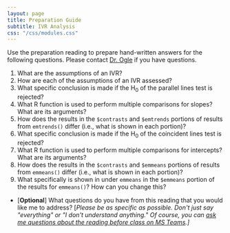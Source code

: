 ```yaml
---
layout: page
title: Preparation Guide
subtitle: IVR Analysis
css: "/css/modules.css"
---
```


<div class="alert alert-warning">
Use the preparation reading to prepare hand-written answers for the following questions. Please contact <a href="https://teams.microsoft.com/l/channel/19%3aebdb6d98f8c748818228211aeea11139%40thread.tacv2/Class%2520Preparation%2520Reading%2520Questions?groupId=6aaae687-f6ed-4518-b9ed-3986bc9e6f4f&tenantId=b70d8bab-80b6-4766-b5da-fcfdabdf71c7)" target="_blank">Dr. Ogle</a> if you have questions.
</div>

1. What are the assumptions of an IVR?
1. How are each of the assumptions of an IVR assessed?
1. What specific conclusion is made if the H<sub>0</sub> of the parallel lines test is rejected?
1. What R function is used to perform multiple comparisons for slopes? What are its arguments?
1. How does the results in the `$contrasts` and `$emtrends` portions of results from `emtrends()` differ (i.e., what is shown in each portion)?
1. What specific conclusion is made if the H<sub>0</sub> of the coincident lines test is rejected?
1. What R function is used to perform multiple comparisons for intercepts? What are its arguments?
1. How does the results in the `$contrasts` and `$emmeans` portions of results from `emmeans()` differ (i.e., what is shown in each portion)?
1. What specifically is shown in under `emmeans` in the `$emmeans` portion of the results for `emmeans()`? How can you change this?

<ul>
<li>[<b>Optional</b>] What questions do you have from this reading that you would like me to address? [<i>Please be as specific as possible. Don't just say "everything" or "I don't understand anything." Of course, you can <a href="https://teams.microsoft.com/l/channel/19%3aebdb6d98f8c748818228211aeea11139%40thread.tacv2/Class%2520Preparation%2520Reading%2520Questions?groupId=6aaae687-f6ed-4518-b9ed-3986bc9e6f4f&tenantId=b70d8bab-80b6-4766-b5da-fcfdabdf71c7" target="_blank">ask me questions about the reading before class on MS Teams</a>.]</i></li>
</ul>
